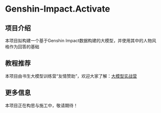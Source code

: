 # Genshin-Impact.Activate
## 项目介绍 ##   
本项目拟构建一个基于Genshin Impact数据构建的大模型，并使用其中的人物风格作为回答的基础
## 教程推荐 ##  
本项目由书生大模型训练营“友情赞助”，欢迎大家了解：[大模型实战营](https://github.com/InternLM/Tutorial)

## 更多信息 ##  
本项目正在构思与施工中，敬请期待！
